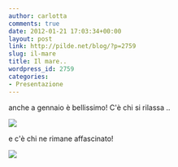 ```yaml
---
author: carlotta
comments: true
date: 2012-01-21 17:03:34+00:00
layout: post
link: http://pilde.net/blog/?p=2759
slug: il-mare
title: Il mare..
wordpress_id: 2759
categories:
- Presentazione
---
```


anche a gennaio è bellissimo! C'è chi si rilassa ..

![](http://pilde.net/blog/wp-content/uploads/2012/01/mare_mati.jpg)




e c'è chi ne rimane affascinato!

![](http://pilde.net/blog/wp-content/uploads/2012/01/mare_marghe.jpg)




